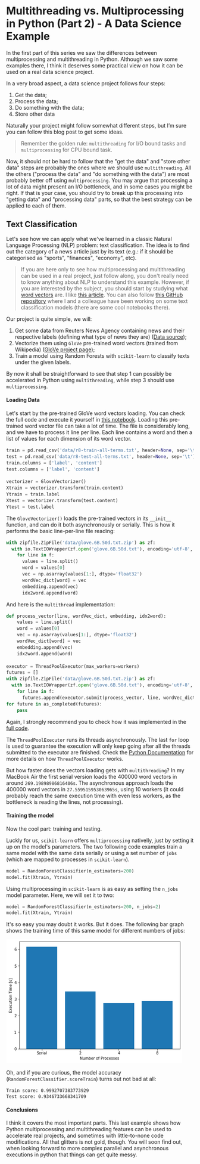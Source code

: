 # Multithreading vs. Multiprocessing in Python (Part 2) - A Data Science Example

In the first part of this series we saw the differences between multiprocessing and multithreading in Python. Although we saw some examples there, I think it deserves some practical view on how it can be used on a real data science project.

In a very broad aspect, a data science project follows four steps:

1. Get the data;
2. Process the data;
3. Do something with the data;
4. Store other data

Naturally your project might follow somewhat different steps, but I’m sure you can follow this blog post to get some ideas.

> Remember the golden rule: `multithreading` for I/O bound tasks and `multiprocessing` for CPU bound task.

Now, it should not be hard to follow that the "get the data" and "store other data" steps are probably the ones where we should use `multithreading`. All the others ("process the data" and "do something with the data") are most probably better off using `multiprocessing`. You may argue that processing a lot of data might present an I/O bottleneck, and in some cases you might be right. If that is your case, you should try to break up this processing into "getting data" and "processing data" parts, so that the best strategy can be applied to each of them.

## Text Classification

Let's see how we can apply what we've learned in a classic Natural Language Processing (NLP) problem: text classification. The idea is to find out the category of a news article just by its text (e.g.: if it should be categorised as "sports", "finances", "economy", etc).

> If you are here only to see how multiprocessing and multithreading can be used in a real project, just follow along, you don't really need to know anything about NLP to understand this example. However, if you are interested by the subject, you should start by studying what [word vectors](https://en.wikipedia.org/wiki/Word_embedding) are. I like [this article](https://medium.com/@jayeshbahire/introduction-to-word-vectors-ea1d4e4b84bf). You can also follow [this GitHub repository](https://github.com/gennsev/tclass) where I and a colleague have been working on some text classification models (there are some cool notebooks there).

Our project is quite simple, we will:
1. Get some data from Reuters News Agency containing news and their respective labels (defining what type of news they are) ([Data source](https://www.cs.umb.edu/~smimarog/textmining/datasets/));
2. Vectorize them using `GloVe` pre-trained word vectors (trained from Wikipedia) ([GloVe project page](https://nlp.stanford.edu/projects/glove/));
3. Train a model using Random Forests with `scikit-learn` to classify texts under the given labels.

By now it shall be straightforward to see that step 1 can possibly be accelerated in Python using `multithreading`, while step 3 should use `multiprocessing`.

#### Loading Data
Let's start by the pre-trained GloVe word vectors loading. You can check the full code and execute it yourself in [this notebook](https://github.com/gennsev/Python_MultiProc_Examples/blob/master/Example-2.ipynb). Loading this pre-trained word vector file can take a lot of time. The file is considerably long, and we have to process it line per line. Each line contains a word and then a list of values for each dimension of its word vector.


```python
train = pd.read_csv('data/r8-train-all-terms.txt', header=None, sep='\t')
test = pd.read_csv('data/r8-test-all-terms.txt', header=None, sep='\t')
train.columns = ['label', 'content']
test.columns = ['label', 'content']

vectorizer = GloveVectorizer()
Xtrain = vectorizer.transform(train.content)
Ytrain = train.label
Xtest = vectorizer.transform(test.content)
Ytest = test.label
```
The `GloveVectorizer()` loads the pre-trained vectors in its `__init__` function, and can do it both asynchronously or serially.
This is how it performs the basic line-per-line file reading:
```python
with zipfile.ZipFile('data/glove.6B.50d.txt.zip') as zf:
  with io.TextIOWrapper(zf.open('glove.6B.50d.txt'), encoding='utf-8', errors='ignore') as f:
    for line in f:
      values = line.split()
      word = values[0]
      vec = np.asarray(values[1:], dtype='float32')
      wordVec_dict[word] = vec
      embedding.append(vec)
      idx2word.append(word)
```
And here is the `multithread` implementation:
```python
def process_vector(line, wordVec_dict, embedding, idx2word):
    values = line.split()
    word = values[0]
    vec = np.asarray(values[1:], dtype='float32')
    wordVec_dict[word] = vec
    embedding.append(vec)
    idx2word.append(word)

executor = ThreadPoolExecutor(max_workers=workers)
futures = []
with zipfile.ZipFile('data/glove.6B.50d.txt.zip') as zf:
  with io.TextIOWrapper(zf.open('glove.6B.50d.txt'), encoding='utf-8', errors='ignore') as f:
    for line in f:
      futures.append(executor.submit(process_vector, line, wordVec_dict, embedding, idx2word))
for future in as_completed(futures):
    pass
```
Again, I strongly recommend you to check how it was implemented in the [full code](https://github.com/gennsev/Python_MultiProc_Examples/blob/master/Example-2.ipynb).

The `ThreadPoolExecutor` runs its threads asynchronously. The last `for` loop is used to guarantee the execution will only keep going after all the threads submitted to the executor are finished. Check the [Python Documentation](https://docs.python.org/3/library/concurrent.futures.html#concurrent.futures.ThreadPoolExecutor) for more details on how `ThreadPoolExecutor` works.

But how faster does the vectors loading gets with `multithreading`? In my MacBook Air the first serial version loads the 400000 word vectors in around `269.19898986816406s`. The asynchronous approach loads the 400000 word vectors in `27.559515953063965s`, using 10 workers (it could probably reach the same execution time with even less workers, as the bottleneck is reading the lines, not processing).


#### Training the model
Now the cool part: training and testing.

Luckly for us, `scikit-learn` offers `multiprocessing` nativelly, just by setting it up on the model's parameters. The two following code examples train a same model with the same data serially or using a set number of `jobs` (which are mapped to processes in `scikit-learn`).

```python
model = RandomForestClassifier(n_estimators=200)
model.fit(Xtrain, Ytrain)
```
Using multiprocessing in `scikit-learn` is as easy as setting the `n_jobs` model parameter. Here, we will set it to two:
```python
model = RandomForestClassifier(n_estimators=200, n_jobs=2)
model.fit(Xtrain, Ytrain)
```

It's so easy you may doubt it works. But it does.
The following bar graph shows the training time of this same model for different numbers of jobs:

![Training_Mult](graphs/Training_mult.png)

Oh, and if you are curious, the model accuracy (`RandomForestClassifier.scoreTrain`) turns out not bad at all:
```
Train score: 0.9992707383773929
Test score: 0.9346733668341709
```

#### Conclusions
I think it covers the most important parts. This last example shows how Python multiprocessing and multithreading features can be used to accelerate real projects, and sometimes with little-to-none code modifications.
All that glitters is not gold, though. You will soon find out, when looking forward to more complex parallel and asynchronous executions in python that things can get quite messy.
